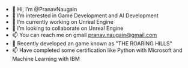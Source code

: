 - 👋 Hi, I’m @PranavNaugain
- 👀 I’m interested in Game Development and AI Development  
- 🌱 I’m currently working on Unreal Engine
- 💞️ I’m looking to collaborate on Unreal Engine
- 📫 You can reach me on gmail pranav.naugain@gmail.com
- 🌱 Recently developed an game known as "THE ROARING HILLS"
- 📫 Have completed some certification like Python with Microsoft and Machine Learning with IBM

<!---
PranavNaugain/PranavNaugain is a ✨ special ✨ repository because its `README.md` (this file) appears on your GitHub profile.
You can click the Preview link to take a look at your changes.
--->
